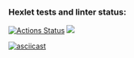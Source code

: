 

### Hexlet tests and linter status:
[![Actions Status](https://github.com/Natali7772222/frontend-project-lvl1/workflows/hexlet-check/badge.svg)](https://github.com/Natali7772222/frontend-project-lvl1/actions)
<a href="https://codeclimate.com/github/Natali7772222/frontend-project-lvl1/maintainability"><img src="https://api.codeclimate.com/v1/badges/f7375cd585fb7adc3218/maintainability" /></a>

[![asciicast](https://asciinema.org/a/yy5uHVDgwzPAR24ljtOQ0ZMub.svg)](https://asciinema.org/a/yy5uHVDgwzPAR24ljtOQ0ZMub)
